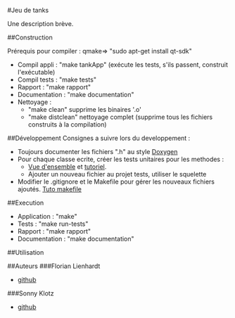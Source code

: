 #Jeu de tanks

Une description brève.

##Construction

Prérequis pour compiler : qmake=> "sudo apt-get install qt-sdk"

* Compil appli : "make tankApp" (exécute les tests, s'ils passent, construit l'exécutable)
* Compil tests : "make tests"
* Rapport : "make rapport"
* Documentation : "make documentation"
* Nettoyage :
	* "make clean" supprime les binaires '.o'
	* "make distclean" nettoyage complet (supprime tous les fichiers construits à la compilation)

##Développement
Consignes a suivre lors du developpement :
* Toujours documenter les fichiers ".h" au style [Doxygen](http://franckh.developpez.com/tutoriels/outils/doxygen/)
* Pour chaque classe ecrite, créer les tests unitaires pour les methodes :
	* [Vue d'ensemble](http://doc.qt.io/qt-5/qtest-overview.html) et [tutoriel](http://doc.qt.io/qt-5/qttestlib-tutorial1-example.html).
	* Ajouter un nouveau fichier au projet tests, utiliser le squelette
* Modifier le .gitignore et le Makefile pour gérer les nouveaux fichiers ajoutés. [Tuto makefile](http://gl.developpez.com/tutoriel/outil/makefile/)

##Execution

* Application : "make"
* Tests : "make run-tests"
* Rapport : "make rapport"
* Documentation : "make documentation"

##Utilisation

##Auteurs
###Florian Lienhardt
* [github](https://github.com/FloLienhardt)

###Sonny Klotz
* [github](https://github.com/Sonny-Klotz)
